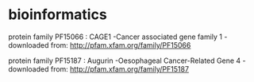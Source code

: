 bioinformatics
==============


protein family PF15066 : CAGE1
	-Cancer associated gene family 1
	-downloaded from: http://pfam.xfam.org/family/PF15066

protein family PF15187 : Augurin
	-Oesophageal Cancer-Related Gene 4
	-downloaded from: http://pfam.xfam.org/family/PF15187